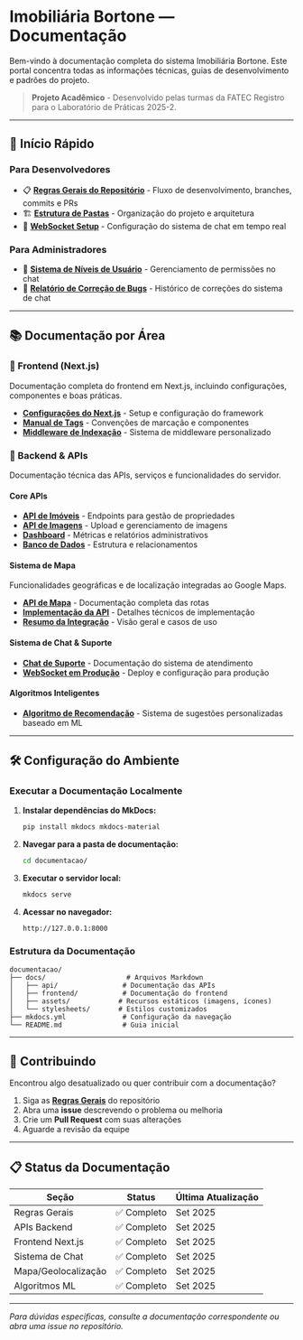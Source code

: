 # Imobiliária Bortone — Documentação

Bem-vindo à documentação completa do sistema Imobiliária Bortone. Este portal concentra todas as informações técnicas, guias de desenvolvimento e padrões do projeto.

> **Projeto Acadêmico** - Desenvolvido pelas turmas da FATEC Registro para o Laboratório de Práticas 2025-2.

---

## 🚀 Início Rápido

### Para Desenvolvedores
- 📋 [**Regras Gerais do Repositório**](RegrasGerais.md) - Fluxo de desenvolvimento, branches, commits e PRs
- 🏗️ [**Estrutura de Pastas**](EstruturaDePastas.md) - Organização do projeto e arquitetura
- 🔧 [**WebSocket Setup**](WebSocket-Setup.md) - Configuração do sistema de chat em tempo real

### Para Administradores
- 👥 [**Sistema de Níveis de Usuário**](UserLevels.md) - Gerenciamento de permissões no chat
- 🐛 [**Relatório de Correção de Bugs**](ChatSystemBugFixes.md) - Histórico de correções do sistema de chat

---

## 📚 Documentação por Área

### 🎨 Frontend (Next.js)
Documentação completa do frontend em Next.js, incluindo configurações, componentes e boas práticas.

- **[Configurações do Next.js](frontend/NextConfig.md)** - Setup e configuração do framework
- **[Manual de Tags](frontend/ManualdeTags.md)** - Convenções de marcação e componentes
- **[Middleware de Indexação](frontend/middlwareIndexacao.md)** - Sistema de middleware personalizado

### 🔧 Backend & APIs
Documentação técnica das APIs, serviços e funcionalidades do servidor.

#### Core APIs
- **[API de Imóveis](api/imoveis.md)** - Endpoints para gestão de propriedades
- **[API de Imagens](api/imagens.md)** - Upload e gerenciamento de imagens
- **[Dashboard](api/dashboard.md)** - Métricas e relatórios administrativos
- **[Banco de Dados](api/BancoDeDados.md)** - Estrutura e relacionamentos

#### Sistema de Mapa
Funcionalidades geográficas e de localização integradas ao Google Maps.

- **[API de Mapa](api/MapaAPI.md)** - Documentação completa das rotas
- **[Implementação da API](api/MapaImplementacao.md)** - Detalhes técnicos de implementação
- **[Resumo da Integração](api/MapaResumo.md)** - Visão geral e casos de uso

#### Sistema de Chat & Suporte
- **[Chat de Suporte](api/ChatSuporte.md)** - Documentação do sistema de atendimento
- **[WebSocket em Produção](WebSocket-Producao.md)** - Deploy e configuração para produção

#### Algoritmos Inteligentes
- **[Algoritmo de Recomendação](api/AlgoritmoDeRecomendacao.md)** - Sistema de sugestões personalizadas baseado em ML

---

## 🛠️ Configuração do Ambiente

### Executar a Documentação Localmente

1. **Instalar dependências do MkDocs:**
   ```bash
   pip install mkdocs mkdocs-material
   ```

2. **Navegar para a pasta de documentação:**
   ```bash
   cd documentacao/
   ```

3. **Executar o servidor local:**
   ```bash
   mkdocs serve
   ```

4. **Acessar no navegador:**
   ```
   http://127.0.0.1:8000
   ```

### Estrutura da Documentação

```
documentacao/
├── docs/                    # Arquivos Markdown
│   ├── api/                # Documentação das APIs
│   ├── frontend/           # Documentação do frontend
│   ├── assets/            # Recursos estáticos (imagens, ícones)
│   └── stylesheets/       # Estilos customizados
├── mkdocs.yml              # Configuração da navegação
└── README.md               # Guia inicial
```

---

## 🤝 Contribuindo

Encontrou algo desatualizado ou quer contribuir com a documentação?

1. Siga as [**Regras Gerais**](RegrasGerais.md) do repositório
2. Abra uma **issue** descrevendo o problema ou melhoria
3. Crie um **Pull Request** com suas alterações
4. Aguarde a revisão da equipe

---

## 📋 Status da Documentação

| Seção | Status | Última Atualização |
|-------|--------|-------------------|
| Regras Gerais | ✅ Completo | Set 2025 |
| APIs Backend | ✅ Completo | Set 2025 |
| Frontend Next.js | ✅ Completo | Set 2025 |
| Sistema de Chat | ✅ Completo | Set 2025 |
| Mapa/Geolocalização | ✅ Completo | Set 2025 |
| Algoritmos ML | ✅ Completo | Set 2025 |

---

*Para dúvidas específicas, consulte a documentação correspondente ou abra uma issue no repositório.*
